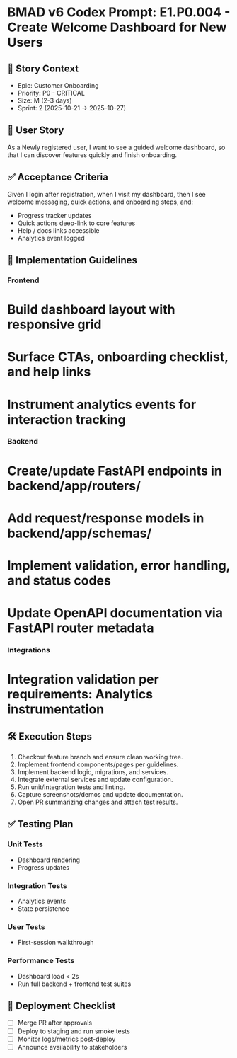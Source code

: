 # BMAD v6 Codex Prompt: E1.P0.004 - Create Welcome Dashboard for New Users

## 🎯 Story Context

- Epic: Customer Onboarding
- Priority: P0 - CRITICAL
- Size: M (2-3 days)
- Sprint: 2 (2025-10-21 → 2025-10-27)

## 👤 User Story

As a Newly registered user, I want to see a guided welcome dashboard, so that I can discover features quickly and finish onboarding.

## ✅ Acceptance Criteria

Given I login after registration, when I visit my dashboard, then I see welcome messaging, quick actions, and onboarding steps, and:

- Progress tracker updates
- Quick actions deep-link to core features
- Help / docs links accessible
- Analytics event logged

## 🔧 Implementation Guidelines

### Frontend

# Build dashboard layout with responsive grid

# Surface CTAs, onboarding checklist, and help links

# Instrument analytics events for interaction tracking

### Backend

# Create/update FastAPI endpoints in backend/app/routers/

# Add request/response models in backend/app/schemas/

# Implement validation, error handling, and status codes

# Update OpenAPI documentation via FastAPI router metadata

### Integrations

# Integration validation per requirements: Analytics instrumentation

## 🛠️ Execution Steps

1. Checkout feature branch and ensure clean working tree.
2. Implement frontend components/pages per guidelines.
3. Implement backend logic, migrations, and services.
4. Integrate external services and update configuration.
5. Run unit/integration tests and linting.
6. Capture screenshots/demos and update documentation.
7. Open PR summarizing changes and attach test results.

## ✅ Testing Plan

### Unit Tests

- Dashboard rendering
- Progress updates

### Integration Tests

- Analytics events
- State persistence

### User Tests

- First-session walkthrough

### Performance Tests

- Dashboard load < 2s
- Run full backend + frontend test suites

## 🚀 Deployment Checklist

- [ ] Merge PR after approvals
- [ ] Deploy to staging and run smoke tests
- [ ] Monitor logs/metrics post-deploy
- [ ] Announce availability to stakeholders
